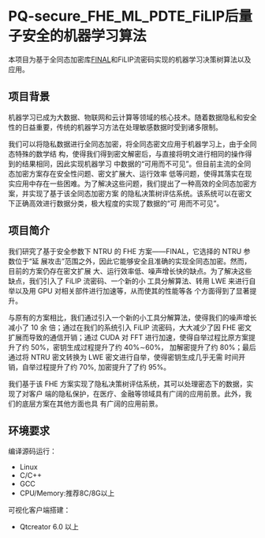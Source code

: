 # PQ-secure_FHE_ML_PDTE_FiLIP后量子安全的机器学习算法
本项目为基于全同态加密库[FINAL](https://github.com/KULeuven-COSIC/FINAL)和FiLIP流密码实现的机器学习决策树算法以及应用。

## 项目背景
机器学习已成为大数据、物联网和云计算等领域的核心技术。随着数据隐私和安全性的日益重要，传统的机器学习方法在处理敏感数据时受到诸多限制。

我们可以将隐私数据进行全同态加密，将全同态密文应用于机器学习上，由于全同态特殊的数学结
构，使得我们得到密文解密后，与直接将明文进行相同的操作得到的结果相同，因此实现机器学习
中数据的“可用而不可见”。但目前主流的全同态加密方案存在安全性问题、密文扩展大、运行效率
低等问题，使得其落实在现实应用中存在一些困难。为了解决这些问题，我们提出了一种高效的全同态加密方案，并实现了基于该全同态加密方案
的隐私决策树评估系统。该系统可以在密文下正确高效进行数据分类，极大程度的实现了数据的“可
用而不可见”。

## 项目简介
我们研究了基于安全参数下 NTRU 的 FHE 方案——FINAL，它选择的 NTRU 参数位于“延
展攻击”范围之外，因此它能够安全且准确的实现全同态加密。然而，目前的方案仍存在密文扩展
大、运行效率低、噪声增长快的缺点。为了解决这些缺点，我们引入了 FiLIP 流密码、一个新的小
工具分解算法、转用 LWE 来进行自举以及用 GPU 对相关部件进行加速等，从而使其的性能等各
个方面得到了显著提升。

与原有的方案相比，我们通过引入一个新的小工具分解算法，使得我们的噪声增长减小了 10 余
倍；通过在我们的系统引入 FiLIP 流密码，大大减少了因 FHE 密文扩展而导致的通信开销；通过
CUDA 对 FFT 进行加速，使得自举过程比原方案提升了约 50%，密钥生成过程提升了约 40%∼60%，
加解密提升了约 80%；最后通过将 NTRU 密文转换为 LWE 密文进行自举，使得密钥生成几乎无需
时间开销，自举过程提升了约 70%, 加密提升了了约 95%。

我们基于该 FHE 方案实现了隐私决策树评估系统，其可以处理密态下的数据，实现了对客户
端的隐私保护，在医疗、金融等领域具有广阔的应用前景。此外，我们的底层方案在其他方面也具
有广阔的应用前景。

## 环境要求
编译源码运行：
- Linux
- C/C++
- GCC
- CPU/Memory:推荐8C/8G以上

可视化客户端搭建：
- Qtcreator 6.0 以上



